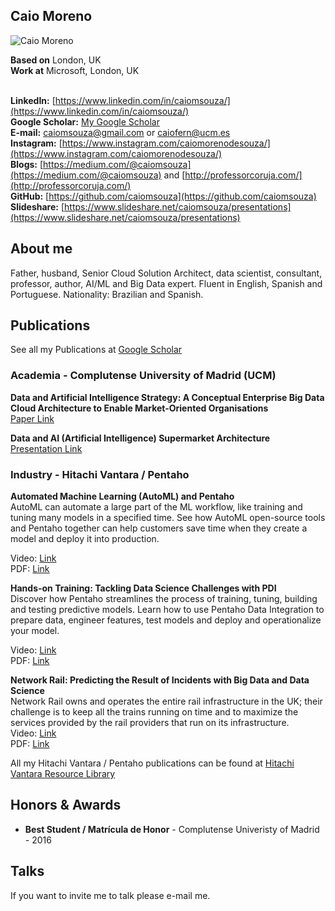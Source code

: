## Caio Moreno

![Caio Moreno](https://github.com/caiomsouza/my-resume/blob/master/photos/cmoreno-stonehenge-2019.jpg)


**Based on** London, UK <BR>
**Work at** Microsoft, London, UK <BR><BR>

**LinkedIn:** [https://www.linkedin.com/in/caiomsouza/](https://www.linkedin.com/in/caiomsouza/) <BR>
**Google Scholar:** [My Google Scholar](https://scholar.google.co.uk/citations?user=B9uHSyEAAAAJ&hl=en&oi=ao) <BR>
**E-mail:** caiomsouza@gmail.com or caiofern@ucm.es <BR>
**Instagram:** [https://www.instagram.com/caiomorenodesouza/](https://www.instagram.com/caiomorenodesouza/) <BR>
**Blogs:** [https://medium.com/@caiomsouza](https://medium.com/@caiomsouza) and [http://professorcoruja.com/](http://professorcoruja.com/) <BR>
**GitHub:** [https://github.com/caiomsouza](https://github.com/caiomsouza) <BR>
**Slideshare:** [https://www.slideshare.net/caiomsouza/presentations](https://www.slideshare.net/caiomsouza/presentations) <BR>


## About me
Father, husband, Senior Cloud Solution Architect, data scientist, consultant, professor, author, AI/ML and Big Data expert. 
Fluent in English, Spanish and Portuguese. 
Nationality: Brazilian and Spanish.<BR>

## Publications
See all my Publications at [Google Scholar](https://scholar.google.co.uk/citations?user=B9uHSyEAAAAJ&hl=en&oi=ao)

### Academia - Complutense University of Madrid (UCM)
<b>Data and Artificial Intelligence Strategy: A Conceptual Enterprise Big Data Cloud Architecture to Enable Market-Oriented Organisations</b><BR>
[Paper Link](https://dialnet.unirioja.es/servlet/articulo?codigo=7016832)<BR>

<b>Data and AI (Artificial Intelligence) Supermarket Architecture</b><BR>
[Presentation Link](https://github.com/caiomsouza/my-resume/blob/master/publications/academia/ICAAI_vFinal_CM_16052020.pdf)<BR>

### Industry - Hitachi Vantara / Pentaho
<b>Automated Machine Learning (AutoML) and Pentaho </b><BR>
AutoML can automate a large part of the ML workflow, like training and tuning many models in a specified time. See how AutoML open-source tools and Pentaho together can help customers save time when they create a model and deploy it into production.<BR>

Video: [Link](https://www.hitachivantara.com/en-us/video/automated-machine-learning-pentaho.html)<BR>
PDF: [Link](https://www.hitachivantara.com/en-us/pdf/presentation/automated-machine-learning-pentaho-presentation.pdf)<BR>

<b>Hands-on Training: Tackling Data Science Challenges with PDI </b><BR>
Discover how Pentaho streamlines the process of training, tuning, building and testing predictive models. Learn how to use Pentaho Data Integration to prepare data, engineer features, test models and deploy and operationalize your model.<BR>

Video: [Link](https://www.hitachivantara.com/en-us/video/hands-on-training-tackling-data-science-challenges-with-pdi-pentahoworld.html)<BR>
PDF: [Link](https://www.hitachivantara.com/en-us/pdf/training/tackling-data-science-challenges-with-pdi.pdf)<BR>

<b>Network Rail: Predicting the Result of Incidents with Big Data and Data Science<BR></b>
Network Rail owns and operates the entire rail infrastructure in the UK; their challenge is to keep all the trains running on time and to maximize the services provided by the rail providers that run on its infrastructure.<BR>
Video: [Link](https://www.hitachivantara.com/en-us/video/network-rail-predicting-result-of-incidents-with-big-data-data-science-pentahoworld.html)<BR>
PDF: [Link](https://www.hitachivantara.com/en-us/pdf/presentation/predicting-result-of-incidents-with-big-data-data-science-presentation.pdf)<BR>

All my Hitachi Vantara / Pentaho publications can be found at [Hitachi Vantara Resource Library](https://www.hitachivantara.com/en-us/news-resources/resources.html)


## Honors & Awards
- **Best Student / Matrícula de Honor** - Complutense Univeristy of Madrid - 2016

## Talks
If you want to invite me to talk please e-mail me.
